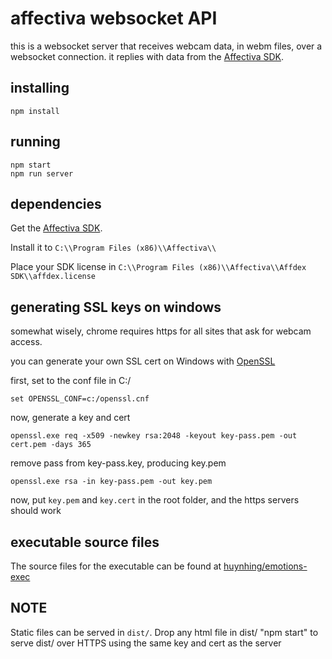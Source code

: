 # affectiva websocket API

this is a websocket server that receives webcam data, in webm files, over a websocket connection. it replies with data from the [Affectiva SDK](http://www.affectiva.com).

## installing

    npm install

## running

    npm start
    npm run server

## dependencies
Get the [Affectiva SDK]( http://www.affectiva.com).

Install it to `C:\\Program Files (x86)\\Affectiva\\`

Place your SDK license in `C:\\Program Files (x86)\\Affectiva\\Affdex SDK\\affdex.license`


## generating SSL keys on windows

somewhat wisely, chrome requires https for all sites that ask for webcam access.

you can generate your own SSL cert on Windows with [OpenSSL](https://www.openssl.org/)

first, set to the conf file in C:/

    set OPENSSL_CONF=c:/openssl.cnf


now, generate a key and cert

    openssl.exe req -x509 -newkey rsa:2048 -keyout key-pass.pem -out cert.pem -days 365

remove pass from key-pass.key, producing key.pem

    openssl.exe rsa -in key-pass.pem -out key.pem

now, put `key.pem` and `key.cert` in the root folder, and the https servers should work


## executable source files

The source files for the executable can be found at [huynhing/emotions-exec](https://github.com/huynhing/emotions-exec)

NOTE
----
Static files can be served in `dist/`.  Drop any html file in dist/ "npm start" to serve dist/ over HTTPS using the same key and cert as the server
